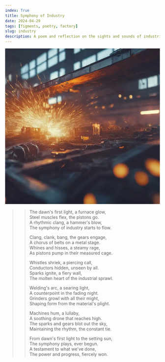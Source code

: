 ```yaml
---
index: True
title: Symphony of Industry
date: 2024-04-29
tags: [figments, poetry, factory]
slug: industry
description: A poem and reflection on the sights and sounds of industrial progress and machinery.
---
```


![A complex and massive industrial chamber robotic arms, an assembly line, and welding sparks, all doused in cold blue light; generated with Imagen 3](../../images/industry.webp)

>> The dawn's first light, a furnace glow,  
>> Steel muscles flex, the pistons go.  
>> A rhythmic clang, a hammer's blow,  
>> The symphony of industry starts to flow.  
>> 
>> Clang, clank, bang, the gears engage,  
>> A chorus of belts on a metal stage.  
>> Whines and hisses, a steamy rage,  
>> As pistons pump in their measured cage.  
>> 
>> Whistles shriek, a piercing call,  
>> Conductors hidden, unseen by all.  
>> Sparks ignite, a fiery wall,  
>> The molten heart of the industrial sprawl.  
>> 
>> Welding's arc, a searing light,  
>> A counterpoint in the fading night.  
>> Grinders growl with all their might,  
>> Shaping form from the material's plight.  
>> 
>> Machines hum, a lullaby,  
>> A soothing drone that reaches high.  
>> The sparks and gears blot out the sky,  
>> Maintaining the rhythm, the constant tie.  
>> 
>> From dawn's first light to the setting sun,  
>> The symphony plays, ever begun.  
>> A testament to what we've done,  
>> The power and progress, fiercely won.  